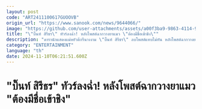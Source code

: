 ```yaml
---
layout: post
code: "ART2411100617GUOOVB"
origin_url: "https://www.sanook.com/news/9644066/"
image: "https://github.com/user-attachments/assets/a00f3ba9-9863-4114-90c6-47e7448f00d8"
title: "\"บิ๊นท์ สิรีธร\" ทัวร์ลงฉ่ำ! หลังโพสต์ฉากวางยาแมว \"ต้องมีชื่อเข้าชิง\""
description: "ดารานักแสดงแม่หยัวดีกรีนางงาม \"บิ๊นท์ สิรีธร\" ลบโพสต์แทบไม่ทัน หลังโพสต์ฉากวางยาแมว \"ต้องมีชื่อเข้าชิง\" "
category: "ENTERTAINMENT"
language: "th"
date: 2024-11-10T06:21:51.600Z
---
```


# "บิ๊นท์ สิรีธร" ทัวร์ลงฉ่ำ! หลังโพสต์ฉากวางยาแมว "ต้องมีชื่อเข้าชิง"